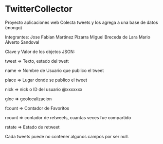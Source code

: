 # TwitterCollector
Proyecto aplicaciones web
Colecta tweets y los agrega a una base de datos (mongo)

Integrantes:
Jose Fabian Martinez Pizarra
Miguel Breceda de Lara
Mario Alverto Sandoval

Clave y Valor de los objetos JSON:

  tweet   =>  Texto, estado del twett
  
  name    =>  Nombre de Usuario que publico el tweet
  
  place   =>  Lugar donde se publico el tweet
  
  nick    =>  nick o ID del usuario @xxxxxxx
  
  gloc    =>  geolocalizacion
  
  fcount  =>  Contador de Favoritos
  
  rcount  =>  contador de retweets, cuantas veces fue compartido
  
  rstate  =>  Estado de retweet

Cada tweets puede no contener algunos campos por ser null.



